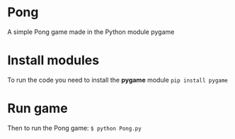 # Pong
 
 A simple Pong game made in the Python module pygame

# Install modules

To run the code you need to install the **pygame** module
`pip install pygame`

# Run game

Then to run the Pong game: 
`$ python Pong.py`
